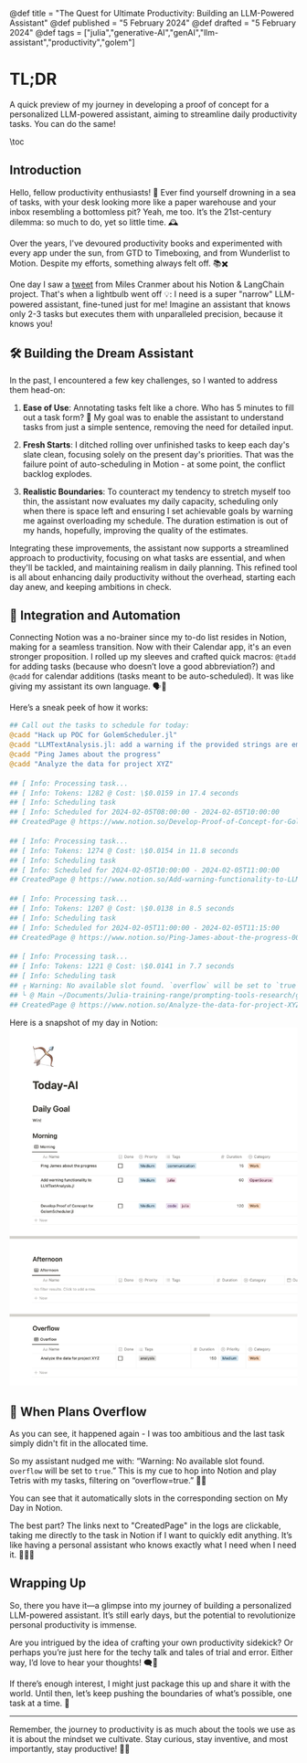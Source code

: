 @def title = "The Quest for Ultimate Productivity: Building an LLM-Powered Assistant"
@def published = "5 February 2024"
@def drafted = "5 February 2024"
@def tags = ["julia","generative-AI","genAI","llm-assistant","productivity","golem"]

# TL;DR
A quick preview of my journey in developing a proof of concept for a personalized LLM-powered assistant, aiming to streamline daily productivity tasks. You can do the same!

\toc 

## Introduction

Hello, fellow productivity enthusiasts! 🌟 Ever find yourself drowning in a sea of tasks, with your desk looking more like a paper warehouse and your inbox resembling a bottomless pit? Yeah, me too. It’s the 21st-century dilemma: so much to do, yet so little time. 🕰️

Over the years, I've devoured productivity books and experimented with every app under the sun, from GTD to Timeboxing, and from Wunderlist to Motion. Despite my efforts, something always felt off. 📚✖️

One day I saw a [tweet](https://x.com/MilesCranmer/status/1738222999063650474?s=20) from Miles Cranmer about his Notion & LangChain project.
That's when a lightbulb went off 💡: I need is a super "narrow" LLM-powered assistant, fine-tuned just for me! Imagine an assistant that knows only 2-3 tasks but executes them with unparalleled precision, because it knows you! 

## 🛠️ Building the Dream Assistant

In the past, I encountered a few key challenges, so I wanted to address them head-on:

1. **Ease of Use**: Annotating tasks felt like a chore. Who has 5 minutes to fill out a task form? 🤷 My goal was to enable the assistant to understand tasks from just a simple sentence, removing the need for detailed input.

2. **Fresh Starts**: I ditched rolling over unfinished tasks to keep each day's slate clean, focusing solely on the present day's priorities. That was the failure point of auto-scheduling in Motion - at some point, the conflict backlog explodes.

3. **Realistic Boundaries**: To counteract my tendency to stretch myself too thin, the assistant now evaluates my daily capacity, scheduling only when there is space left and ensuring I set achievable goals by warning me against overloading my schedule. The duration estimation is out of my hands, hopefully, improving the quality of the estimates.

Integrating these improvements, the assistant now supports a streamlined approach to productivity, focusing on what tasks are essential, and when they'll be tackled, and maintaining realism in daily planning. This refined tool is all about enhancing daily productivity without the overhead, starting each day anew, and keeping ambitions in check.

## 🤖 Integration and Automation

Connecting Notion was a no-brainer since my to-do list resides in Notion, making for a seamless transition. Now with their Calendar app, it's an even stronger proposition. I rolled up my sleeves and crafted quick macros: `@tadd` for adding tasks (because who doesn’t love a good abbreviation?) and `@cadd` for calendar additions (tasks meant to be auto-scheduled). It was like giving my assistant its own language. 🗣️💬

Here’s a sneak peek of how it works: 
```julia
## Call out the tasks to schedule for today:
@cadd "Hack up POC for GolemScheduler.jl"
@cadd "LLMTextAnalysis.jl: add a warning if the provided strings are empty or if length is >10K"
@cadd "Ping James about the progress"
@cadd "Analyze the data for project XYZ"

## [ Info: Processing task...
## [ Info: Tokens: 1282 @ Cost: \$0.0159 in 17.4 seconds
## [ Info: Scheduling task
## [ Info: Scheduled for 2024-02-05T08:00:00 - 2024-02-05T10:00:00
## CreatedPage @ https://www.notion.so/Develop-Proof-of-Concept-for-GolemScheduler-jl-732e8e0b0f4e4b0aa7d07ae3911f99fd

## [ Info: Processing task...
## [ Info: Tokens: 1274 @ Cost: \$0.0154 in 11.8 seconds
## [ Info: Scheduling task
## [ Info: Scheduled for 2024-02-05T10:00:00 - 2024-02-05T11:00:00
## CreatedPage @ https://www.notion.so/Add-warning-functionality-to-LLMTextAnalysis-jl-0e9ebf4a13234424a247fac1256d4285

## [ Info: Processing task...
## [ Info: Tokens: 1207 @ Cost: \$0.0138 in 8.5 seconds
## [ Info: Scheduling task
## [ Info: Scheduled for 2024-02-05T11:00:00 - 2024-02-05T11:15:00
## CreatedPage @ https://www.notion.so/Ping-James-about-the-progress-00f9acf18e014eca89ca40d136c81a43

## [ Info: Processing task...
## [ Info: Tokens: 1221 @ Cost: \$0.0141 in 7.7 seconds
## [ Info: Scheduling task
## ┌ Warning: No available slot found. `overflow` will be set to `true`.
## └ @ Main ~/Documents/Julia-training-range/prompting-tools-research/golem_scheduler/api_services.jl:181
## CreatedPage @ https://www.notion.so/Analyze-the-data-for-project-XYZ-2e8f182d7c454f38a02c53b330b08367
```

Here is a snapshot of my day in Notion:
![A Notion screenshot of my day](/assets/genai_mini_tasks_llm_assistant_pt1/notion_snapshot.png)

## 📅 When Plans Overflow

As you can see, it happened again - I was too ambitious and the last task simply didn't fit in the allocated time.

So my assistant nudged me with: “Warning: No available slot found. `overflow` will be set to `true`.” This is my cue to hop into Notion and play Tetris with my tasks, filtering on “overflow=true.” 🚫📆

You can see that it automatically slots in the corresponding section on My Day in Notion.

The best part? The links next to "CreatedPage" in the logs are clickable, taking me directly to the task in Notion if I want to quickly edit anything. It’s like having a personal assistant who knows exactly what I need when I need it. 🤖👩‍💼

## Wrapping Up

So, there you have it—a glimpse into my journey of building a personalized LLM-powered assistant. It’s still early days, but the potential to revolutionize personal productivity is immense.

Are you intrigued by the idea of crafting your own productivity sidekick? Or perhaps you’re just here for the techy talk and tales of trial and error. Either way, I’d love to hear your thoughts! 🗨️💭

If there’s enough interest, I might just package this up and share it with the world. Until then, let’s keep pushing the boundaries of what’s possible, one task at a time. 🚀

---

Remember, the journey to productivity is as much about the tools we use as it is about the mindset we cultivate. Stay curious, stay inventive, and most importantly, stay productive! 🌈✨